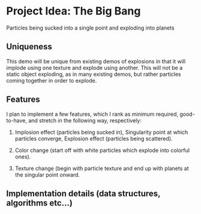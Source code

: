 # Project Idea: The Big Bang

Particles being sucked into a single point and exploding into planets

## Uniqueness 

This demo will be unique from existing demos of explosions in that it 
will implode using one texture and explode using another. This will not 
be a static object exploding, as in many existing demos, but rather particles 
coming together in order to explode. 

## Features

I plan to implement a few features, which I rank as minimum required, 
good-to-have, and stretch in the following way, respectively:

1. Implosion effect (particles being sucked in),
   Singularity point at which particles converge,
   Explosion effect (particles being scattered).

2. Color change (start off with white particles which explode into colorful ones).

3. Texture change (begin with particle texture and end up with planets at the singular
   point onward.
   
## Implementation details (data structures, algorithms etc...)



